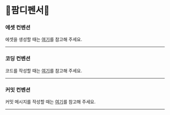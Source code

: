 # 🐹팜디펜서🐶

### 에셋 컨벤션

에셋을 생성할 때는 [여기](Docs/asset-convention.md)를 참고해 주세요.

---

### 코딩 컨벤션

코드를 작성할 때는 [여기](Docs/coding-convention.md)를 참고해 주세요.

---

### 커밋 컨벤션

커밋 메시지를 작성할 때는 [여기](Docs/commit-convention.md)를 참고해 주세요.

---
